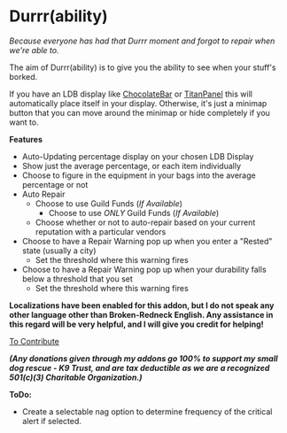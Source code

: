 # Durrr(ability)

*Because everyone has had that Durrr moment and forgot to repair when we're able to.*

The aim of Durrr(ability) is to give you the ability to see when your stuff's borked.

If you have an LDB display like [ChocolateBar](https://www.curseforge.com/wow/addons/chocolatebar) or [TitanPanel](https://www.curseforge.com/wow/addons/titan-panel) this will automatically place itself in your display.  Otherwise, it's just a minimap button that you can move around the minimap or hide completely if you want to.

**Features**
* Auto-Updating percentage display on your chosen LDB Display
* Show just the average percentage, or each item individually
* Choose to figure in the equipment in your bags into the average percentage or not
* Auto Repair
  * Choose to use Guild Funds (*If Available*)
    * Choose to use *ONLY* Guild Funds (*If Available*)
  * Choose whether or not to auto-repair based on your current reputation with a particular vendors
* Choose to have a Repair Warning pop up when you enter a "Rested" state (usually a city)
  * Set the threshold where this warning fires
* Choose to have a Repair Warning pop up when your durability falls below a threshold that you set
  * Set the threshold where this warning fires

**Localizations have been enabled for this addon, but I do not speak any other language other than Broken-Redneck English. Any assistance in this regard will be very helpful, and I will give you credit for helping!**

[To Contribute](https://www.curseforge.com/wow/addons/durrrability/localization)

***(Any donations given through my addons go 100% to support my small dog rescue - K9 Trust, and are tax deductible as we are a recognized 501(c)(3) Charitable Organization.)***

**ToDo:**
* Create a selectable nag option to determine frequency of the critical alert if selected.
